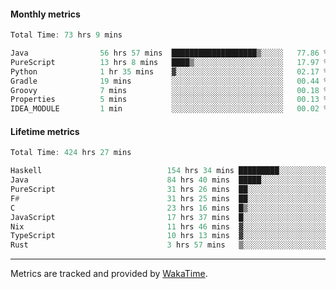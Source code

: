 #### Monthly metrics
<!--START_SECTION:wakamonthly-->

```asm
Total Time: 73 hrs 9 mins

Java                56 hrs 57 mins  ███████████████████▒░░░░░   77.86 %
PureScript          13 hrs 8 mins   ████▒░░░░░░░░░░░░░░░░░░░░   17.97 %
Python              1 hr 35 mins    ▓░░░░░░░░░░░░░░░░░░░░░░░░   02.17 %
Gradle              19 mins         ░░░░░░░░░░░░░░░░░░░░░░░░░   00.44 %
Groovy              7 mins          ░░░░░░░░░░░░░░░░░░░░░░░░░   00.18 %
Properties          5 mins          ░░░░░░░░░░░░░░░░░░░░░░░░░   00.13 %
IDEA_MODULE         1 min           ░░░░░░░░░░░░░░░░░░░░░░░░░   00.02 %
```

<!--END_SECTION:wakamonthly-->
#### Lifetime metrics
<!--START_SECTION:wakalifetime-->

```asm
Total Time: 424 hrs 27 mins

Haskell                            154 hrs 34 mins █████████░░░░░░░░░░░░░░░░   36.31 %
Java                               84 hrs 40 mins  █████░░░░░░░░░░░░░░░░░░░░   19.89 %
PureScript                         31 hrs 26 mins  ██░░░░░░░░░░░░░░░░░░░░░░░   07.39 %
F#                                 31 hrs 25 mins  ██░░░░░░░░░░░░░░░░░░░░░░░   07.38 %
C                                  23 hrs 16 mins  █▒░░░░░░░░░░░░░░░░░░░░░░░   05.47 %
JavaScript                         17 hrs 37 mins  █░░░░░░░░░░░░░░░░░░░░░░░░   04.14 %
Nix                                11 hrs 46 mins  ▓░░░░░░░░░░░░░░░░░░░░░░░░   02.77 %
TypeScript                         10 hrs 13 mins  ▓░░░░░░░░░░░░░░░░░░░░░░░░   02.40 %
Rust                               3 hrs 57 mins   ▒░░░░░░░░░░░░░░░░░░░░░░░░   00.93 %
```

<!--END_SECTION:wakalifetime-->

---

Metrics are tracked and provided by [WakaTime](https://github.com/athul/waka-readme).
